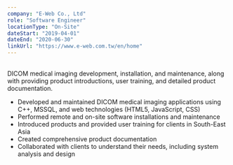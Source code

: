 ```yaml
---
company: "E-Web Co., Ltd"
role: "Software Engineer"
locationType: "On-Site"
dateStart: "2019-04-01"
dateEnd: "2020-06-30"
linkUrl: "https://www.e-web.com.tw/en/home"
---
```


<br/>
DICOM medical imaging development, installation, and maintenance, along with providing product introductions, user training, and detailed product documentation.

- Developed and maintained DICOM medical imaging applications using C++, MSSQL, and web technologies (HTML5, JavaScript, CSS)
- Performed remote and on-site software installations and maintenance
- Introduced products and provided user training for clients in South-East Asia
- Created comprehensive product documentation
- Collaborated with clients to understand their needs, including system analysis and design
